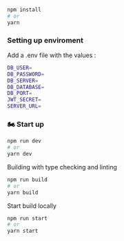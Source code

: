 ```bash

npm install
# or
yarn
```


### Setting up enviroment
Add a .env file with the values :
```bash
DB_USER=
DB_PASSWORD=
DB_SERVER=
DB_DATABASE=
DB_PORT=
JWT_SECRET=
SERVER_URL=
```
### <a id="start-up"></a> 🏍️ Start up



```bash
npm run dev
# or
yarn dev
```

Building with type checking and linting

```bash
npm run build
# or
yarn build
```

Start build locally

```bash
npm run start
# or
yarn start
```
